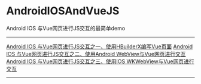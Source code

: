 # AndroidIOSAndVueJS
Android IOS 与Vue网页进行JS交互的最简单demo

---
[Android IOS 与Vue网页进行JS交互之一、使用HBuilderX编写Vue页面](https://blog.csdn.net/sinat_38184748/article/details/108447425)
[Android IOS 与Vue网页进行JS交互之二、使用Android WebView与Vue网页进行交互](https://blog.csdn.net/sinat_38184748/article/details/108450461)
[Android IOS 与Vue网页进行JS交互之三、使用IOS WKWebView与Vue网页进行交互](https://blog.csdn.net/sinat_38184748/article/details/108452421)

---
